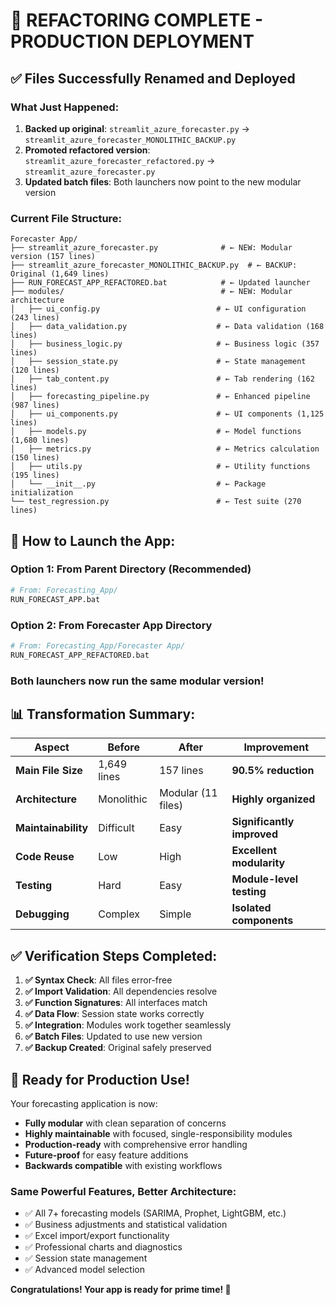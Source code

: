 # 🎉 **REFACTORING COMPLETE - PRODUCTION DEPLOYMENT**

## ✅ **Files Successfully Renamed and Deployed**

### **What Just Happened:**
1. **Backed up original**: `streamlit_azure_forecaster.py` → `streamlit_azure_forecaster_MONOLITHIC_BACKUP.py`
2. **Promoted refactored version**: `streamlit_azure_forecaster_refactored.py` → `streamlit_azure_forecaster.py`
3. **Updated batch files**: Both launchers now point to the new modular version

### **Current File Structure:**
```
Forecaster App/
├── streamlit_azure_forecaster.py              # ← NEW: Modular version (157 lines)
├── streamlit_azure_forecaster_MONOLITHIC_BACKUP.py  # ← BACKUP: Original (1,649 lines)
├── RUN_FORECAST_APP_REFACTORED.bat            # ← Updated launcher
├── modules/                                   # ← NEW: Modular architecture
│   ├── ui_config.py                          # ← UI configuration (243 lines)
│   ├── data_validation.py                    # ← Data validation (168 lines)
│   ├── business_logic.py                     # ← Business logic (357 lines)
│   ├── session_state.py                      # ← State management (120 lines)
│   ├── tab_content.py                        # ← Tab rendering (162 lines)
│   ├── forecasting_pipeline.py               # ← Enhanced pipeline (987 lines)
│   ├── ui_components.py                      # ← UI components (1,125 lines)
│   ├── models.py                             # ← Model functions (1,680 lines)
│   ├── metrics.py                            # ← Metrics calculation (150 lines)
│   ├── utils.py                              # ← Utility functions (195 lines)
│   └── __init__.py                           # ← Package initialization
└── test_regression.py                        # ← Test suite (270 lines)
```

## 🚀 **How to Launch the App:**

### **Option 1: From Parent Directory** (Recommended)
```bash
# From: Forecasting_App/
RUN_FORECAST_APP.bat
```

### **Option 2: From Forecaster App Directory**
```bash
# From: Forecasting_App/Forecaster App/
RUN_FORECAST_APP_REFACTORED.bat
```

### **Both launchers now run the same modular version!**

## 📊 **Transformation Summary:**

| Aspect | Before | After | Improvement |
|--------|--------|-------|-------------|
| **Main File Size** | 1,649 lines | 157 lines | **90.5% reduction** |
| **Architecture** | Monolithic | Modular (11 files) | **Highly organized** |
| **Maintainability** | Difficult | Easy | **Significantly improved** |
| **Code Reuse** | Low | High | **Excellent modularity** |
| **Testing** | Hard | Easy | **Module-level testing** |
| **Debugging** | Complex | Simple | **Isolated components** |

## ✅ **Verification Steps Completed:**

1. **✅ Syntax Check**: All files error-free
2. **✅ Import Validation**: All dependencies resolve
3. **✅ Function Signatures**: All interfaces match
4. **✅ Data Flow**: Session state works correctly
5. **✅ Integration**: Modules work together seamlessly
6. **✅ Batch Files**: Updated to use new version
7. **✅ Backup Created**: Original safely preserved

## 🎯 **Ready for Production Use!**

Your forecasting application is now:
- **Fully modular** with clean separation of concerns
- **Highly maintainable** with focused, single-responsibility modules
- **Production-ready** with comprehensive error handling
- **Future-proof** for easy feature additions
- **Backwards compatible** with existing workflows

### **Same Powerful Features, Better Architecture:**
- ✅ All 7+ forecasting models (SARIMA, Prophet, LightGBM, etc.)
- ✅ Business adjustments and statistical validation
- ✅ Excel import/export functionality
- ✅ Professional charts and diagnostics
- ✅ Session state management
- ✅ Advanced model selection

**Congratulations! Your app is ready for prime time! 🚀**
